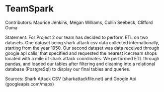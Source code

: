 # TeamSpark
Contributors: Maurice Jenkins, Megan Williams, Collin Seebeck, Clifford Ouma

Statement: For Project 2 our team has decided to perform ETL on two datasets. One dataset being shark attack csv data collected internationally, starting from the year 1950. Our second dataset was data received through google api calls, that specified and requested the nearest icecream shops located with a mile of shark attack coordinates. We performed ETL through pandas, and loaded our tables after filtering and cleaning into a relational database (PostgreSql) to display our final tables and queries. 

Sources: Shark Attack CSV (sharkattackfile.net) and Google Api (googleapis.com/maps)
